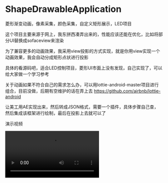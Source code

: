 # ShapeDrawableApplication

菱形渐变动画，像素采集，颜色采集，自定义矩形展示，LED项目

这个项目主要来源于网上，我东拼西凑弄出来的，性能应该还能在优化，比如将部分UI替换成sofaceview来渲染

为了兼容更多的动画效果，我采用view投影的方式实现，就是你用view实现一个动画效果，我会自动分成矩形点状进行投影

具体的看源码吧，适合LED控制项目，菱形UI市面上没有发现，自己实现了，可以给大家做一个学习参考

关于动画如果不符合自己的需求怎么办，可以用lottie-android-master项目进行组合，目前没做，后期有空维护的话在弄上去
https://github.com/airbnb/lottie-android

让美工用AE实现出来，然后转成JSON格式，需要一个插件，具体步骤自己查，然后集成该框架进行绘制，最后在投影上去就可以了

演示视频


![video](https://github.com/TsaiYongChuan/ShapeDrawableApplication/blob/master/WeChat_20200326181034.mp4)
